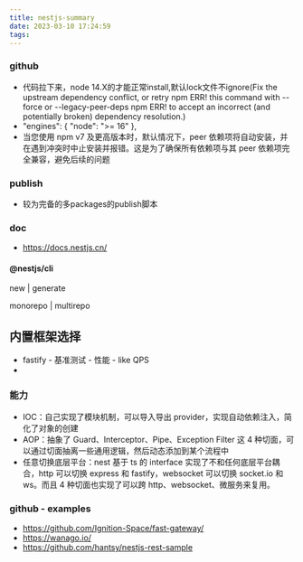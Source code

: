 ```yaml
---
title: nestjs-summary
date: 2023-03-10 17:24:59
tags:
---
```


### github
- 代码拉下来，node 14.X的才能正常install,默认lock文件不ignore(Fix the upstream dependency conflict, or retry
npm ERR! this command with --force or --legacy-peer-deps
npm ERR! to accept an incorrect (and potentially broken) dependency resolution.)
-  "engines": {
    "node": ">= 16"
  },
- 当您使用 npm v7 及更高版本时，默认情况下，peer 依赖项将自动安装，并在遇到冲突时中止安装并报错。这是为了确保所有依赖项与其 peer 依赖项完全兼容，避免后续的问题

### publish
- 较为完备的多packages的publish脚本
### doc
- https://docs.nestjs.cn/

#### @nestjs/cli
new | generate

monorepo | multirepo

## 内置框架选择
- fastify - 基准测试 - 性能 - like QPS
- 

### 能力

- IOC：自己实现了模块机制，可以导入导出 provider，实现自动依赖注入，简化了对象的创建
- AOP：抽象了 Guard、Interceptor、Pipe、Exception Filter 这 4 种切面，可以通过切面抽离一些通用逻辑，然后动态添加到某个流程中
- 任意切换底层平台：nest 基于 ts 的 interface 实现了不和任何底层平台耦合，http 可以切换 express 和 fastify，websocket 可以切换 socket.io 和 ws。而且 4 种切面也实现了可以跨 http、websocket、微服务来复用。


### github - examples
- https://github.com/Ignition-Space/fast-gateway/
- https://wanago.io/
- https://github.com/hantsy/nestjs-rest-sample